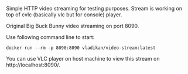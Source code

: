 Simple HTTP video streaming for testing purposes. Stream is working on top of cvlc (basically vlc but for console) player.

Original Big Buck Bunny video streaming on port 8090.

Use following command line to start:
```
docker run --rm -p 8090:8090 vladikan/video-stream:latest
```

You can use VLC player on host machine to view this stream on http://localhost:8090/.
